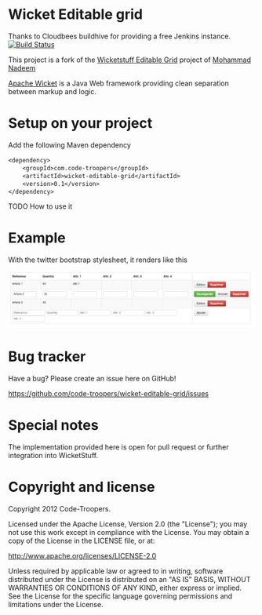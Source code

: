 # Wicket Editable grid

Thanks to Cloudbees buildhive for providing a free Jenkins instance. [![Build
Status](https://buildhive.cloudbees.com/job/code-troopers/job/wicket-editable-grid/badge/icon)](https://buildhive.cloudbees.com/job/code-troopers/job/wicket-editable-grid/)

This project is a fork of the [Wicketstuff Editable Grid](https://github.com/wicketstuff/core/wiki/Editable-Grid) project of [Mohammad Nadeem](https://github.com/mnadeem) 

[Apache Wicket](http://wicket.apache.org) is a Java Web framework providing clean separation between markup and logic.

# Setup on your project

Add the following Maven dependency

    <dependency>
        <groupId>com.code-troopers</groupId>
        <artifactId>wicket-editable-grid</artifactId>
        <version>0.1</version>
    </dependency>

TODO How to use it

# Example

With the twitter bootstrap stylesheet, it renders like this

![wicket-editable-grid example](/example.png)

# Bug tracker

Have a bug? Please create an issue here on GitHub!

https://github.com/code-troopers/wicket-editable-grid/issues


# Special notes

The implementation provided here is open for pull request or further integration into WicketStuff.

# Copyright and license

Copyright 2012 Code-Troopers.

Licensed under the Apache License, Version 2.0 (the "License");
you may not use this work except in compliance with the License.
You may obtain a copy of the License in the LICENSE file, or at:

   http://www.apache.org/licenses/LICENSE-2.0

Unless required by applicable law or agreed to in writing, software
distributed under the License is distributed on an "AS IS" BASIS,
WITHOUT WARRANTIES OR CONDITIONS OF ANY KIND, either express or implied.
See the License for the specific language governing permissions and
limitations under the License.
